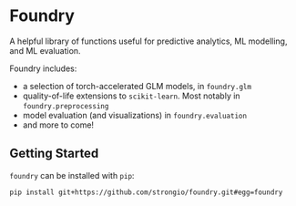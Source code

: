 # Foundry

A helpful library of functions useful for predictive analytics, ML modelling, and ML evaluation. 

Foundry includes:
- a selection of torch-accelerated GLM models, in `foundry.glm`
- quality-of-life extensions to `scikit-learn`. Most notably in `foundry.preprocessing` 
- model evaluation (and visualizations) in `foundry.evaluation`
- and more to come!

## Getting Started

``foundry`` can be installed with `pip`:

```bash
pip install git+https://github.com/strongio/foundry.git#egg=foundry
```
